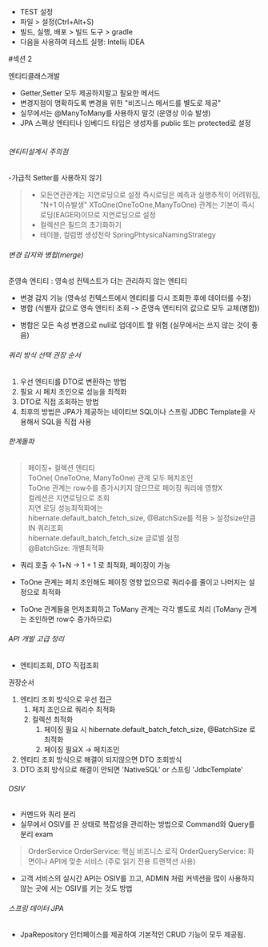 

- TEST 설정
- 파일 > 설정(Ctrl+Alt+S)
- 빌드, 실행, 배포 > 빌드 도구 > gradle
- 다음을 사용하여 테스트 실행: Intellij IDEA

#섹션 2

엔티티클래스개발
- Getter,Setter 모두 제공하지말고 필요한 메서드
- 변경지점이 명확하도록 변경을 위한 "비즈니스 메서드를 별도로 제공"
- 실무에서는 @ManyToMany를 사용하지 말것 (운영상 이슈 발생)
- JPA 스펙상 엔티티나 임베디드 타입은 생성자를 public 또는 protected로 설정
  <br><br>
###### 엔티티설계시 주의점
-가급적 Setter를 사용하지 않기
> - 모든연관관계는 지연로딩으로 설정
> 즉시로딩은 예측과 실행추적이 어려워짐, "N+1 이슈발생"
> XToOne(OneToOne,ManyToOne) 관계는 기본이 즉시로딩(EAGER)이므로 지연로딩으로 설정
> - 컬렉션은 필드의 초기화하기
> - 테이블, 컬럼명 생성전략
> SpringPhtysicaNamingStrategy 

###### 변경 감지와 병합(merge)
준영속 엔티티 : 영속성 컨텍스트가 더는 관리하지 않는 엔티티
- 변경 감지 기능 (영속성 컨텍스트에서 엔티티를 다시 조회한 후에 데이터를 수정)
- 병합 (식별자 값으로 영속 엔티티 조회 -> 준영속 엔티티의 값으로 모두 교체(병합))

* 병합은 모든 속성 변경으로 null로 업데이트 할 위험 (실무에서는 쓰지 않는 것이 좋음)

###### 쿼리 방식 선택 권장 순서
1. 우선 엔티티를 DTO로 변환하는 방법
2. 필요 시 페치 조인으로 성능을 최적화 
3. DTO로 직접 조회하는 방법
4. 최후의 방법은 JPA가 제공하는 네이티브 SQL이나 스프링 JDBC Template을 사용해서 SQL을 직접 사용

###### 한계돌파
> 페이징+ 컬렉션 엔티티<br>
ToOne( OneToOne, ManyToOne) 관계 모두 페치조인 <br>
ToOne 관계는 row수를 증가시키지 않으므로 페이징 쿼리에 영향X<br>
컬레션은 지연로딩으로 조회<br>
지연 로딩 성능최적화에는 <br>
hibernate.default_batch_fetch_size, @BatchSize를 적용 > 설정size만큼 IN 쿼리조회<br>
hibernate.default_batch_fetch_size 글로벌 설정<br>
@BatchSize: 개별최적화 <br>

- 쿼리 호출 수 1+N -> 1 + 1 로 최적화, 페이징이 가능
- ToOne 관계는 페치 조인해도 페이징 영향 없으므로 쿼리수를 줄이고 나머지는 설정으로 최적화

- ToOne 관계들을 먼저조회하고 ToMany 관계는 각각 별도로 처리 (ToMany 관계는 조인하면 row수 증가하므로)

###### API 개발 고급 정리
- 엔티티조회, DTO 직접조회

권장순서 
1. 엔티티 조회 방식으로 우선 접근
   1. 페치 조인으로 쿼리수 최적화
   2. 컬렉션 최적화
      1. 페이징 필요 시 hibernate.default_batch_fetch_size, @BatchSize 로 최적화
      2. 페이징 필요X -> 페치조인
2. 엔티티 조회 방식으로 해결이 되지않으면 DTO 조회방식
3. DTO 조회 방식으로 해결이 안되면 'NativeSQL' or 스프링 'JdbcTemplate'

###### OSIV

- 커멘드와 쿼리 분리
- 실무에서 OSIV를 끈 상태로 복잡성을 관리하는 방법으로 Command와 Query를 분리 
exam
> OrderService
OrderService: 핵심 비즈니스 로직
OrderQueryService: 화면이나 API에 맞춘 서비스 (주로 읽기 전용 트랜잭션 사용)

* 고객 서비스의 실시간 API는 OSIV를 끄고, ADMIN 처럼 커넥션을 많이 사용하지 않는 곳에 서는 OSIV를 키는 것도 방법 


###### 스프링 데이터 JPA
- JpaRepository 인터페이스를 제공하여 기본적인 CRUD 기능이 모두 제공됨.